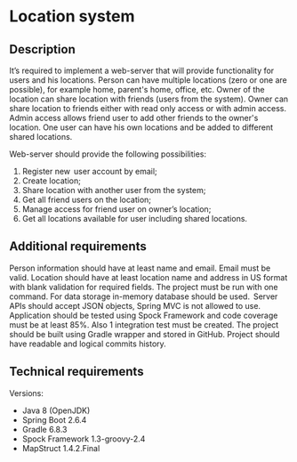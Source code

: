 # Location system 
 
## Description 
It’s required to implement a web-server that will provide functionality for users and his locations. 
Person can have multiple locations (zero or one are possible), for example home, parent's home, office, etc. Owner of the location can share location with friends (users from the system). Owner can share location to friends either with read only access or with admin access. Admin access allows friend user to add other friends to the owner's location. One user can have his own locations and be added to different shared locations. 
 
Web-server should provide the following possibilities: 
1.	Register new  user account by email; 
2.	Create location; 
3.	Share location with another user from the system; 
4.	Get all friend users on the location; 
5.	Manage access for friend user on owner’s location; 
6.	Get all locations available for user including shared locations. 
 
## Additional requirements 
Person information should have at least name and email. Email must be valid. Location should have at least location name and address in US format with blank validation for required fields. 
The project must be run with one command. For data storage in-memory database should be used.  
Server APIs should accept JSON objects, Spring MVC is not allowed to use. 
Application should be tested using Spock Framework and code coverage must be at least 85%. Also 1 integration test must be created. 
The project should be built using Gradle wrapper and stored in GitHub. Project should have readable and logical commits history. 
 
## Technical requirements 
Versions: 
*	Java 8 (OpenJDK) 
*	Spring Boot 2.6.4 
*	Gradle 6.8.3 
*	Spock Framework 1.3-groovy-2.4 
*	MapStruct 1.4.2.Final 
